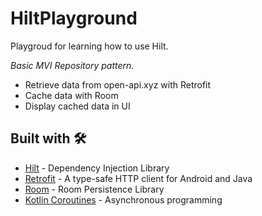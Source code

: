# HiltPlayground

Playgroud for learning how to use Hilt.

_Basic MVI Repository pattern._

* Retrieve data from open-api.xyz with Retrofit
* Cache data with Room
* Display cached data in UI

## Built with 🛠️

* [Hilt](https://dagger.dev/hilt/) - Dependency Injection Library
* [Retrofit](https://square.github.io/retrofit/) - A type-safe HTTP client for Android and Java
* [Room](https://developer.android.com/topic/libraries/architecture/room?hl=en) - Room Persistence Library  
* [Kotlin Coroutines](https://developer.android.com/kotlin/coroutines) - Asynchronous programming 
